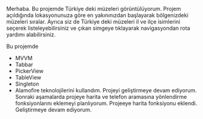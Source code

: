 Merhaba. 
Bu projemde Türkiye deki müzeleri görüntülüyorum. 
Projem açıldığında lokasyonunuza göre en yakınınızdan başlayarak bölgenizdeki müzeleri sıralar.
Ayrıca siz de Türkiye deki müzeleri il ve ilçe isimlerini seçerek listeleyebilirsiniz ve çıkan simgeye tıklayarak navigasyondan rota yardımı alabilirsiniz.

Bu projemde 
  - MVVM
  - Tabbar
  - PickerView
  - TableView
  - Singleton
  - Alamofire teknolojilerini kullandım.
Projeyi geliştirmeye devam ediyorum.
Sonraki aşamalarda projeye harita ve telefon aramasına yönlendirme fonksiyonlarını eklemeyi planlıyorum.
Projeeye harita fonksiyonu eklendi. Geliştirmeye devam ediyorum.
